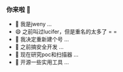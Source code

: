 ### 你来啦 👋

- 🔭 我是jweny ...
- 😄 之前叫过lucifer，但是重名的太多了 = =
- 💬 我决定重新建个号 ...
- 🌱 之前搞安全开发 ...
- 👯 现在研究poc和扫描器 ...
- 🤔 开源一些实用工具 ...

